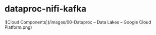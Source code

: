 # dataproc-nifi-kafka

![Cloud Components](/images/00-Dataproc – Data Lakes – Google Cloud Platform.png)
